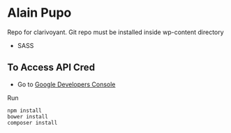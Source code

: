 # Alain Pupo 

Repo for clarivoyant.  Git repo must be installed inside wp-content directory

- SASS

## To Access API Cred

- Go to [Google Developers Console](https://console.developers.google.com/)


Run

```
npm install
bower install
composer install